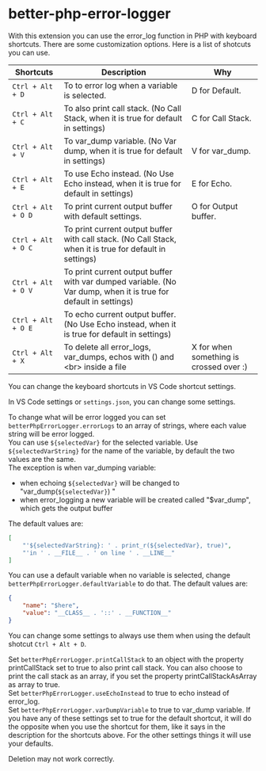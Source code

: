 # better-php-error-logger

With this extension you can use the error_log function in PHP with keyboard shortcuts. There are some customization options.
Here is a list of shotcuts you can use. 

| Shortcuts 	     | Description                               	                                                               |  Why                                    |
|------------------- |---------------------------------------------------------------------------------------------------------------- |---------------------------------------- |
| `Ctrl + Alt + D`   | To to error log when a variable is selected. 	                                                               | D for Default. 	                 |
| `Ctrl + Alt + C`   | To also print call stack. (No Call Stack, when it is true for default in settings)                              | C for Call Stack.                       | 
| `Ctrl + Alt + V`   | To var_dump variable. (No Var dump, when it is true for default in settings)                                    | V for var_dump.                         |
| `Ctrl + Alt + E`   | To use Echo instead.  (No Use Echo instead, when it is true for default in settings)                            | E for Echo.                             |
| `Ctrl + Alt + O D` | To print current output buffer with default settings.                                                           | O for Output buffer.                    |
| `Ctrl + Alt + O C` | To print current output buffer with call stack. (No Call Stack, when it is true for default in settings)        |                                         | 
| `Ctrl + Alt + O V` | To print current output buffer with var dumped variable. (No Var dump, when it is true for default in settings) |                                         |
| `Ctrl + Alt + O E` | To echo current output buffer. (No Use Echo instead, when it is true for default in settings)                   |                                         |    
| `Ctrl + Alt + X`   | To delete all error_logs, var_dumps, echos with () and \<br> inside a file                                      | X for when something is crossed over :) |

You can change the keyboard shortcuts in VS Code shortcut settings. 

In VS Code settings or `settings.json`, you can change some settings.

To change what will be error logged you can set `betterPhpErrorLogger.errorLogs` to an array of strings, where each value string will be error logged.  
You can use `${selectedVar}` for the selected variable.  Use `${selectedVarString}` for the name of the variable, by default the two values are the same.  
The exception is when var_dumping variable:  
- when echoing `${selectedVar}` will be changed to "var_dump(`${selectedVar}`) " 
- when error_logging a new variable will be created called "$var_dump", which gets the output buffer

The default values are:  
```json
[
    "'${selectedVarString}: ' . print_r(${selectedVar}, true)",
    "'in ' . __FILE__ . ' on line ' . __LINE__"
]
```
You can use a default variable when no variable is selected, change `betterPhpErrorLogger.defaultVariable` to do that. The default values are:  

```json
{  
    "name": "$here",  
    "value": "__CLASS__ . '::' . __FUNCTION__"  
}
```

You can change some settings to always use them when using the default shotcut `Ctrl + Alt + D`.

Set `betterPhpErrorLogger.printCallStack` to an object with the property printCallStack set to true to also print call stack. You can also choose to print the call stack as an array, if you set the property printCallStackAsArray as array to true.  
Set `betterPhpErrorLogger.useEchoInstead` to true to echo instead of error_log.  
Set `betterPhpErrorLogger.varDumpVariable` to true to var_dump variable.
If you have any of these settings set to true for the default shortcut, it will do the opposite when you use the shortcut for them, like it says in the description for the shortcuts above.
For the other settings things it will use your defaults.

Deletion may not work correctly.
